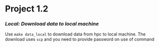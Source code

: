 # Project 1.2

### *Local: Download data to local machine*
Use `make data_local` to download data from hpc to local machine. The download uses `scp` and you need to provide password on use of command
